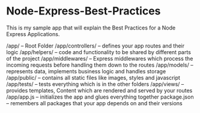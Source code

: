 # Node-Express-Best-Practices
This is my sample app that will explain the Best Practices for a Node Express Applications.

/app/ – Root Folder
/app/controllers/ – defines your app routes and their logic
/app/helpers/ – code and functionality to be shared by different parts of the project
/app/middlewares/ – Express middlewares which process the incoming requests before handling them down to the routes
/app/models/ – represents data, implements business logic and handles storage
/app/public/ – contains all static files like images, styles and javascript
/app/tests/ – tests everything which is in the other folders
/app/views/ – provides templates, Content which are rendered and served by your routes
/app/app.js – initializes the app and glues everything together
package.json – remembers all packages that your app depends on and their versions

